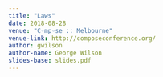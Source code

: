 ```yaml
---
title: "Laws"
date: 2018-08-28
venue: "C◦mp◦se :: Melbourne"
venue-link: http://composeconference.org/
author: gwilson
author-name: George Wilson
slides-base: slides.pdf
---
```

